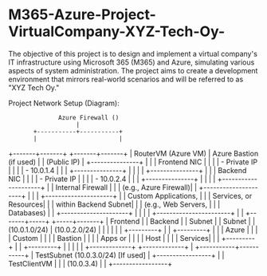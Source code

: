 # M365-Azure-Project-VirtualCompany-XYZ-Tech-Oy-
The objective of this project is to design and implement a virtual company's IT infrastructure using Microsoft 365 (M365) and Azure, simulating various aspects of system administration. The project aims to create a development environment that mirrors real-world scenarios and will be referred to as "XYZ Tech Oy."


Project Network Setup (Diagram):

                  Azure Firewall ()
                       |
           +-----------+-----------+
           |                       |
   +-------+-------+       +-------+-------+
   | RouterVM (Azure VM)     | Azure Bastion (if used)
   |                       |  (Public IP)
   | +---------------+     |
   | | Frontend NIC  |     |
   | |  - Private IP |     |
   | |  - 10.0.1.4   |     |
   | +---------------+     |
   |                       |
   | +---------------+     |
   | | Backend NIC  |     |
   | |  - Private IP |     |
   | |  - 10.0.2.4   |     |
   | +---------------+     |
   |                       |
   | +---------------------+
   | | Internal Firewall  |
   | | (e.g., Azure Firewall)|
   | +---------------------+
   |                       |
   | +---------------------+
   | | Custom Applications, |
   | | Services, or Resources|
   | | within Backend Subnet|
   | | (e.g., Web Servers,  |
   | | Databases)          |
   | +---------------------+
   |                       |
   |                       |
   +-----------------------+
           |               |
   +-------+-----+   +-----+-------+
   | Frontend   |   | Backend    |
   | Subnet     |   | Subnet     |
   | (10.0.1.0/24) | (10.0.2.0/24) |
   |             |   |             |
   | +---------+ |   | +---------+ |
   | | Azure   | |   | | Custom  | |
   | | Bastion | |   | | Apps or | |
   | | Host    | |   | | Services| |
   | +---------+ |   | +---------+ |
   |             |   |             |
   +-------------+   +-------------+
                       |
           +-----------+-----------+
           | TestSubnet (10.0.3.0/24) [If used]
           | +-----------------+
           | | TestClientVM  |
           | | (10.0.3.4)    |
           | +-----------------+

